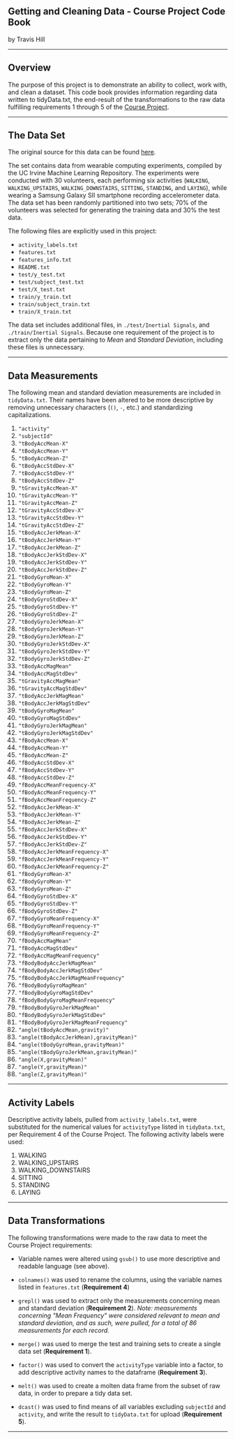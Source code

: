 ## Getting and Cleaning Data - Course Project Code Book
by Travis Hill

-----

## Overview
The purpose of this project is to demonstrate an ability to collect, work with, and clean a dataset. This code book provides information regarding data written to tidyData.txt, the end-result of the transformations to the raw data fulfilling requirements 1 through 5 of the [Course Project](https://class.coursera.org/getdata-034/human_grading/view/courses/975118/assessments/3/submissions).

-----

## The Data Set

The original source for this data can be found [here](http://archive.ics.uci.edu/ml/datasets/Human+Activity+Recognition+Using+Smartphones).

The set contains data from wearable computing experiments, compiled by the UC Irvine Machine Learning Repository. The experiments were conducted with 30 volunteers, each performing six activities (`WALKING`, `WALKING_UPSTAIRS`, `WALKING_DOWNSTAIRS`, `SITTING`, `STANDING`, and `LAYING`), while wearing a Samsung Galaxy SII smartphone recording accelerometer data. The data set has been randomly partitioned into two sets; 70% of the volunteers was selected for generating the training data and 30% the test data.

The following files are explicitly used in this project:

* `activity_labels.txt`
* `features.txt`
* `features_info.txt`
* `README.txt`
* `test/y_test.txt`
* `test/subject_test.txt`
* `test/X_test.txt`
* `train/y_train.txt`
* `train/subject_train.txt`
* `train/X_train.txt`

The data set includes additional files, in `./test/Inertial Signals`, and `./train/Inertial Signals`. Because one requirement of the project is to extract only the data pertaining to *Mean* and *Standard Deviation*, including these files is unnecessary.

-----

## Data Measurements

The following mean and standard deviation measurements are included in `tidyData.txt`. Their names have been altered to be more descriptive by removing unnecessary characters (`()`, `-`, etc.) and standardizing capitalizations.

 1. `"activity"`                           
 2. `"subjectId"`                          
 3. `"tBodyAccMean-X"`                      
 4. `"tBodyAccMean-Y"`                      
 5. `"tBodyAccMean-Z"`                      
 6. `"tBodyAccStdDev-X"`                    
 7. `"tBodyAccStdDev-Y"`                    
 8. `"tBodyAccStdDev-Z"`                    
 9. `"tGravityAccMean-X"`                   
10. `"tGravityAccMean-Y"`                   
11. `"tGravityAccMean-Z"`                   
12. `"tGravityAccStdDev-X"`                 
13. `"tGravityAccStdDev-Y"`                 
14. `"tGravityAccStdDev-Z"`                 
15. `"tBodyAccJerkMean-X"`                  
16. `"tBodyAccJerkMean-Y"`                  
17. `"tBodyAccJerkMean-Z"`                  
18. `"tBodyAccJerkStdDev-X"`                
19. `"tBodyAccJerkStdDev-Y"`                
20. `"tBodyAccJerkStdDev-Z"`                
21. `"tBodyGyroMean-X"`                     
22. `"tBodyGyroMean-Y"`                     
23. `"tBodyGyroMean-Z"`                     
24. `"tBodyGyroStdDev-X"`                   
25. `"tBodyGyroStdDev-Y"`                   
26. `"tBodyGyroStdDev-Z"`                   
27. `"tBodyGyroJerkMean-X"`                 
28. `"tBodyGyroJerkMean-Y"`                 
29. `"tBodyGyroJerkMean-Z"`                 
30. `"tBodyGyroJerkStdDev-X"`               
31. `"tBodyGyroJerkStdDev-Y"`               
32. `"tBodyGyroJerkStdDev-Z"`               
33. `"tBodyAccMagMean"`                     
34. `"tBodyAccMagStdDev"`                   
35. `"tGravityAccMagMean"`                  
36. `"tGravityAccMagStdDev"`                
37. `"tBodyAccJerkMagMean"`                 
38. `"tBodyAccJerkMagStdDev"`               
39. `"tBodyGyroMagMean"`                    
40. `"tBodyGyroMagStdDev"`                  
41. `"tBodyGyroJerkMagMean"`                
42. `"tBodyGyroJerkMagStdDev"`              
43. `"fBodyAccMean-X"`                      
44. `"fBodyAccMean-Y"`                      
45. `"fBodyAccMean-Z"`                      
46. `"fBodyAccStdDev-X"`                    
47. `"fBodyAccStdDev-Y"`                    
48. `"fBodyAccStdDev-Z"`                    
49. `"fBodyAccMeanFrequency-X"`             
50. `"fBodyAccMeanFrequency-Y"`             
51. `"fBodyAccMeanFrequency-Z"`             
52. `"fBodyAccJerkMean-X"`                  
53. `"fBodyAccJerkMean-Y"`                  
54. `"fBodyAccJerkMean-Z"`                  
55. `"fBodyAccJerkStdDev-X"`                
56. `"fBodyAccJerkStdDev-Y"`                
57. `"fBodyAccJerkStdDev-Z"`                
58. `"fBodyAccJerkMeanFrequency-X"`         
59. `"fBodyAccJerkMeanFrequency-Y"`         
60. `"fBodyAccJerkMeanFrequency-Z"`         
61. `"fBodyGyroMean-X"`                     
62. `"fBodyGyroMean-Y"`                     
63. `"fBodyGyroMean-Z"`                     
64. `"fBodyGyroStdDev-X"`                   
65. `"fBodyGyroStdDev-Y"`                   
66. `"fBodyGyroStdDev-Z"`                   
67. `"fBodyGyroMeanFrequency-X"`            
68. `"fBodyGyroMeanFrequency-Y"`            
69. `"fBodyGyroMeanFrequency-Z"`            
70. `"fBodyAccMagMean"`                     
71. `"fBodyAccMagStdDev"`                   
72. `"fBodyAccMagMeanFrequency"`            
73. `"fBodyBodyAccJerkMagMean"`             
74. `"fBodyBodyAccJerkMagStdDev"`           
75. `"fBodyBodyAccJerkMagMeanFrequency"`    
76. `"fBodyBodyGyroMagMean"`                
77. `"fBodyBodyGyroMagStdDev"`              
78. `"fBodyBodyGyroMagMeanFrequency"`       
79. `"fBodyBodyGyroJerkMagMean"`            
80. `"fBodyBodyGyroJerkMagStdDev"`          
81. `"fBodyBodyGyroJerkMagMeanFrequency"`   
82. `"angle(tBodyAccMean,gravity)"`         
83. `"angle(tBodyAccJerkMean),gravityMean)"`
84. `"angle(tBodyGyroMean,gravityMean)"`    
85. `"angle(tBodyGyroJerkMean,gravityMean)"`
86. `"angle(X,gravityMean)"`                
87. `"angle(Y,gravityMean)"`                
88. `"angle(Z,gravityMean)"`

-----

## Activity Labels

Descriptive activity labels, pulled from `activity_labels.txt`, were substituted for the numerical values for `activityType` listed in `tidyData.txt`, per Requirement 4 of the Course Project. The following activity labels were used:

1. WALKING 
2. WALKING_UPSTAIRS 
3. WALKING_DOWNSTAIRS 
4. SITTING 
5. STANDING 
6. LAYING

-----

## Data Transformations

The following transformations were made to the raw data to meet the Course Project requirements:

* Variable names were altered using `gsub()` to use more descriptive and readable language (see above).

* `colnames()` was used to rename the columns, using the variable names listed in `features.txt` (**Requirement 4**)

* `grepl()` was used to extract only the measurements concerning mean and standard deviation (**Requirement 2**). *Note: measurements concerning "Mean Frequency" were considered relevant to mean and standard deviation, and as such, were pulled, for a total of 86 measurements for each record.*

* `merge()` was used to merge the test and training sets to create a single data set (**Requirement 1**).

* `factor()` was used to convert the `activityType` variable into a factor, to add descriptive activity names to the dataframe (**Requirement 3**).

* `melt()` was used to create a molten data frame from the subset of raw data, in order to prepare a tidy data set.

* `dcast()` was used to find means of all variables excluding `subjectId` and `activity`, and write the result to `tidyData.txt` for upload (**Requirement 5**).

-----



